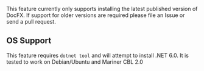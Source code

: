 This feature currently only supports installing the latest published version
of DocFX. If support for older versions are required please file an Issue or
send a pull request.

## OS Support

This feature requires `dotnet tool` and will attempt to install .NET 6.0. It is tested to work on Debian/Ubuntu and Mariner CBL 2.0
